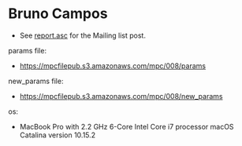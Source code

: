 # Bruno Campos
* See [report.asc](./report.asc) for the Mailing list post.

params file:
* https://mpcfilepub.s3.amazonaws.com/mpc/008/params

new_params file:
* https://mpcfilepub.s3.amazonaws.com/mpc/008/new_params

os: 
* MacBook Pro with 2.2 GHz 6-Core Intel Core i7 processor macOS Catalina version 10.15.2
